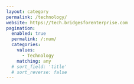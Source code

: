 ```yaml
---
layout: category
permalink: /technology/
website: https://tech.bridgesforenterprise.com
pagination: 
  enabled: true
  permalink: /:num/
  categories:
    values:
      - Technology
    matching: any
  # sort_field: 'title'
  # sort_reverse: false
---
```


